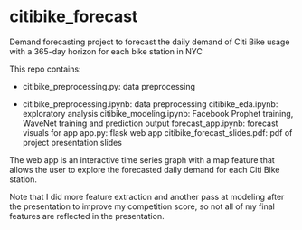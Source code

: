 # citibike_forecast

Demand forecasting project to forecast the daily demand of Citi Bike usage with a 365-day horizon for each bike station in NYC

This repo contains:

- citibike_preprocessing.py: data preprocessing
* citibike_preprocessing.ipynb: data preprocessing
citibike_eda.ipynb: exploratory analysis
citibike_modeling.ipynb: Facebook Prophet training, WaveNet training and prediction output
forecast_app.ipynb: forecast visuals for app
app.py: flask web app
citibike_forecast_slides.pdf: pdf of project presentation slides

The web app is an interactive time series graph with a map feature that allows the user to explore the forecasted daily demand for each Citi Bike station.

Note that I did more feature extraction and another pass at modeling after the presentation to improve my competition score, so not all of my final features are reflected in the presentation.
